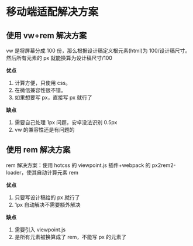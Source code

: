 # 移动端适配解决方案

## 使用 vw+rem 解决方案

vw 是将屏幕分成 100 份，那么根据设计稿定义根元素(html)为 100/设计稿尺寸。然后所有元素的 px 就能换算为设计稿尺寸/100

**优点**

1.  计算方便，只使用 css。
2.  在微信兼容性很不错。
3.  如果想要写 px，直接写 px 就行了

**缺点**

1.  需要自己处理 1px 问题，安卓没法识别 0.5px
2.  vw 的兼容性还是有问题的

## 使用 rem 解决方案

rem 解决方案：使用 hotcss 的 viewpoint.js 插件+webpack 的 px2rem2-loader，使其自动计算元素 rem

**优点**

1.  只要写设计稿给的 px 就行了
2.  1px 自动解决不需要额外解决

**缺点**

1.  需要引入 viewpoint.js
2.  是所有元素被换算成了 rem，不能写 px 的元素了
